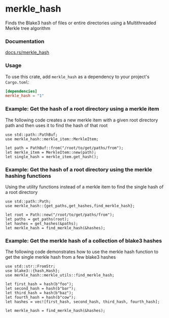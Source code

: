 # merkle_hash
Finds the Blake3 hash of files or entire directories using a Multithreaded Merkle tree algorithm

### Documentation

[docs.rs/merkle_hash](https://docs.rs/merkle_hash/)

### Usage

To use this crate, add `merkle_hash` as a dependency to your project's `Cargo.toml`:

```toml
[dependencies]
merkle_hash = "1"
```

### Example: Get the hash of a root directory using a merkle item

The following code creates a new merkle item with a given root directory path and then uses it to find the hash of that root

```rust,no_run
use std::path::PathBuf;
use merkle_hash::merkle_item::MerkleItem;

let path = PathBuf::from("/root/to/get/paths/from");
let merkle_item = MerkleItem::new(path);
let single_hash = merkle_item.get_hash();
```

### Example: Get the hash of a root directory using the merkle hashing functions

Using the utility functions instead of a merkle item to find the single hash of a root directory

```rust,no_run
use std::path::Path;
use merkle_hash::{get_paths,get_hashes,find_merkle_hash};

let root = Path::new("/root/to/get/paths/from");
let paths = get_paths(root);
let hashes = get_hashes(&paths);
let merkle_hash = find_merkle_hash(&hashes);
```


### Example: Get the merkle hash of a collection of blake3 hashes

The following code demonstrates how to use the merkle hash function to get the single merkle hash from a few blake3 hashes

```rust,no_run
use std::str::FromStr;
use blake3::{hash,Hash};
use merkle_hash::merkle_utils::find_merkle_hash;

let first_hash = hash(b"foo");
let second_hash = hash(b"bar");
let third_hash = hash(b"baz");
let fourth_hash = hash(b"cow");
let hashes = vec![first_hash, second_hash, third_hash, fourth_hash];

let merkle_hash = find_merkle_hash(&hashes);
```
